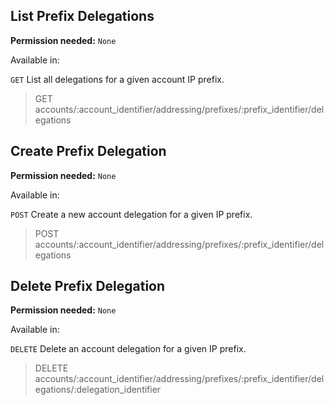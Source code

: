 ## List Prefix Delegations

**Permission needed:** `None`

Available in:



`GET` List all delegations for a given account IP prefix.

> GET accounts/:account_identifier/addressing/prefixes/:prefix_identifier/delegations


## Create Prefix Delegation

**Permission needed:** `None`

Available in:



`POST` Create a new account delegation for a given IP prefix.

> POST accounts/:account_identifier/addressing/prefixes/:prefix_identifier/delegations


## Delete Prefix Delegation

**Permission needed:** `None`

Available in:



`DELETE` Delete an account delegation for a given IP prefix.

> DELETE accounts/:account_identifier/addressing/prefixes/:prefix_identifier/delegations/:delegation_identifier

